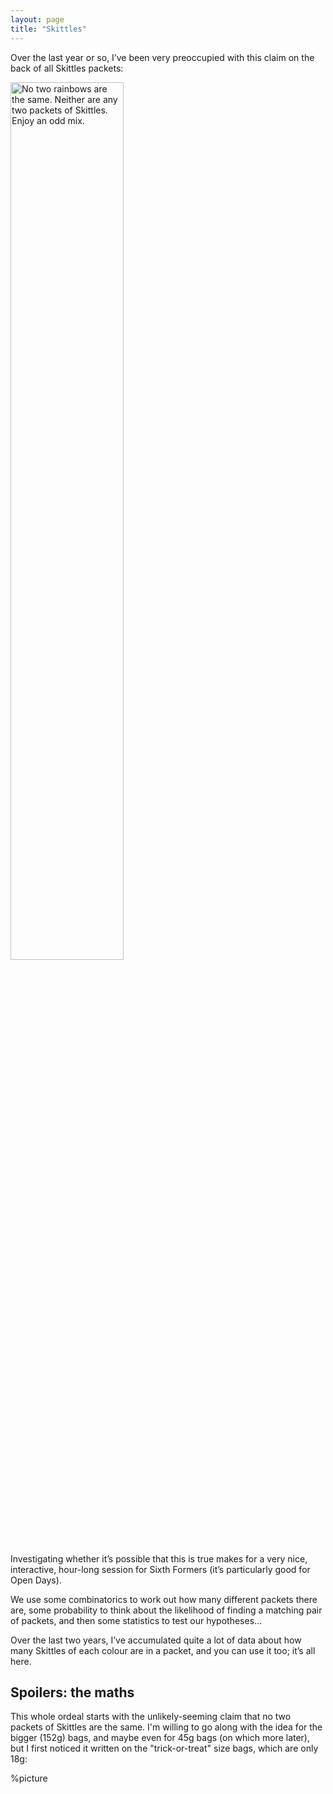```yaml
---
layout: page
title: "Skittles"
---
```


Over the last year or so, I’ve been very preoccupied with this claim on the back of all Skittles packets:

<img src="{{ site.github.url }}/assets/img/skittles-claim.jpg" alt="No two rainbows are the same. Neither are any two packets of Skittles. Enjoy an odd mix." width="60%">

Investigating whether it’s possible that this is true makes for a very nice, interactive, hour-long session for Sixth Formers (it’s particularly good for Open Days).

We use some combinatorics to work out how many different packets there are, some probability to think about the likelihood of finding a matching pair of packets, and then some statistics to test our hypotheses…

Over the last two years, I’ve accumulated quite a lot of data about how many Skittles of each colour are in a packet, and you can use it too; it’s all here.


## Spoilers: the maths

This whole ordeal starts with the unlikely-seeming claim that no two packets of Skittles are the same. I'm willing to go along with the idea for the bigger (152g) bags, and maybe even for 45g bags (on which more later), but I first noticed it written on the "trick-or-treat" size bags, which are only 18g:

%picture


